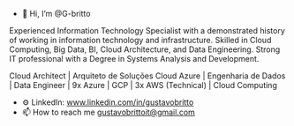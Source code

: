 - 👋 Hi, I’m @G-britto

Experienced Information Technology Specialist with a demonstrated history of working in information technology and infrastructure. Skilled in Cloud Computing, Big Data, BI, Cloud Architecture, and Data Engineering. Strong IT professional with a Degree in Systems Analysis and Development.

Cloud Architect | Arquiteto de Soluções Cloud Azure | Engenharia de Dados | Data Engineer | 9x Azure | GCP | 3x AWS (Technical) | Cloud Computing

- ⚙️ LinkedIn: www.linkedin.com/in/gustavobritto 
- 📫 How to reach me gustavobrittoit@gmail.com

<!---
G-britto/G-britto is a ✨ special ✨ repository because its `README.md` (this file) appears on your GitHub profile.
You can click the Preview link to take a look at your changes.
--->
